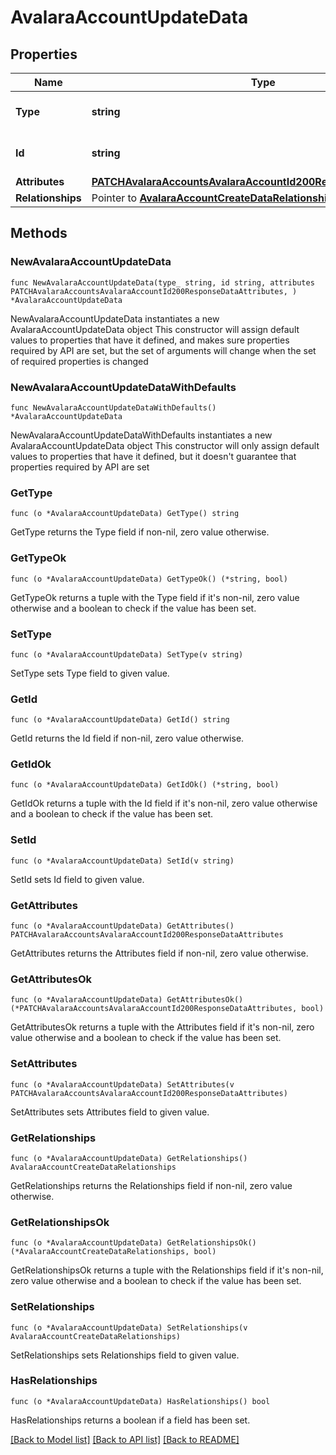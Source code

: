 # AvalaraAccountUpdateData

## Properties

Name | Type | Description | Notes
------------ | ------------- | ------------- | -------------
**Type** | **string** | The resource&#39;s type | [default to "avalara_accounts"]
**Id** | **string** | The resource&#39;s id | 
**Attributes** | [**PATCHAvalaraAccountsAvalaraAccountId200ResponseDataAttributes**](PATCHAvalaraAccountsAvalaraAccountId200ResponseDataAttributes.md) |  | 
**Relationships** | Pointer to [**AvalaraAccountCreateDataRelationships**](AvalaraAccountCreateDataRelationships.md) |  | [optional] 

## Methods

### NewAvalaraAccountUpdateData

`func NewAvalaraAccountUpdateData(type_ string, id string, attributes PATCHAvalaraAccountsAvalaraAccountId200ResponseDataAttributes, ) *AvalaraAccountUpdateData`

NewAvalaraAccountUpdateData instantiates a new AvalaraAccountUpdateData object
This constructor will assign default values to properties that have it defined,
and makes sure properties required by API are set, but the set of arguments
will change when the set of required properties is changed

### NewAvalaraAccountUpdateDataWithDefaults

`func NewAvalaraAccountUpdateDataWithDefaults() *AvalaraAccountUpdateData`

NewAvalaraAccountUpdateDataWithDefaults instantiates a new AvalaraAccountUpdateData object
This constructor will only assign default values to properties that have it defined,
but it doesn't guarantee that properties required by API are set

### GetType

`func (o *AvalaraAccountUpdateData) GetType() string`

GetType returns the Type field if non-nil, zero value otherwise.

### GetTypeOk

`func (o *AvalaraAccountUpdateData) GetTypeOk() (*string, bool)`

GetTypeOk returns a tuple with the Type field if it's non-nil, zero value otherwise
and a boolean to check if the value has been set.

### SetType

`func (o *AvalaraAccountUpdateData) SetType(v string)`

SetType sets Type field to given value.


### GetId

`func (o *AvalaraAccountUpdateData) GetId() string`

GetId returns the Id field if non-nil, zero value otherwise.

### GetIdOk

`func (o *AvalaraAccountUpdateData) GetIdOk() (*string, bool)`

GetIdOk returns a tuple with the Id field if it's non-nil, zero value otherwise
and a boolean to check if the value has been set.

### SetId

`func (o *AvalaraAccountUpdateData) SetId(v string)`

SetId sets Id field to given value.


### GetAttributes

`func (o *AvalaraAccountUpdateData) GetAttributes() PATCHAvalaraAccountsAvalaraAccountId200ResponseDataAttributes`

GetAttributes returns the Attributes field if non-nil, zero value otherwise.

### GetAttributesOk

`func (o *AvalaraAccountUpdateData) GetAttributesOk() (*PATCHAvalaraAccountsAvalaraAccountId200ResponseDataAttributes, bool)`

GetAttributesOk returns a tuple with the Attributes field if it's non-nil, zero value otherwise
and a boolean to check if the value has been set.

### SetAttributes

`func (o *AvalaraAccountUpdateData) SetAttributes(v PATCHAvalaraAccountsAvalaraAccountId200ResponseDataAttributes)`

SetAttributes sets Attributes field to given value.


### GetRelationships

`func (o *AvalaraAccountUpdateData) GetRelationships() AvalaraAccountCreateDataRelationships`

GetRelationships returns the Relationships field if non-nil, zero value otherwise.

### GetRelationshipsOk

`func (o *AvalaraAccountUpdateData) GetRelationshipsOk() (*AvalaraAccountCreateDataRelationships, bool)`

GetRelationshipsOk returns a tuple with the Relationships field if it's non-nil, zero value otherwise
and a boolean to check if the value has been set.

### SetRelationships

`func (o *AvalaraAccountUpdateData) SetRelationships(v AvalaraAccountCreateDataRelationships)`

SetRelationships sets Relationships field to given value.

### HasRelationships

`func (o *AvalaraAccountUpdateData) HasRelationships() bool`

HasRelationships returns a boolean if a field has been set.


[[Back to Model list]](../README.md#documentation-for-models) [[Back to API list]](../README.md#documentation-for-api-endpoints) [[Back to README]](../README.md)


